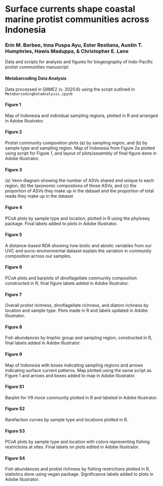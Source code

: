 # Surface currents shape coastal marine protist communities across Indonesia
### Erin M. Borbee, Inna Puspa Ayu, Ester Restiana, Austin T. Humphries, Hawis Maduppa, & Christopher E. Lane

Data and scripts for analysis and figures for biogeography of Indo-Pacific protist communities manuscript

#### Metabarcoding Data Analysis
Data processed in QIIME2 (v. 2020.6) using the script outlined in `MetabarcodingDataAnalysis.ipynb`

#### Figure 1
Map of Indonesia and individual sampling regions, plotted in R and arranged in Adobe Illustrator.

#### Figure 2
Protist community composition plots (a) by sampling region, and (b) by sample type and sampling region. Map of Indonesia from Figure 2a plotted using script for Figure 1, and layout of plots/assembly of final figure done in Adobe Illustrator.

#### Figure 3
(a) Venn diagram showing the number of ASVs shared and unique to each region, (b) the taxonomic compostions of those ASVs, and (c) the proportion of ASVs they make up in the dataset and the proportion of total reads they make up in the dataset

#### Figure 4
PCoA plots by sample type and location, plotted in R using the phyloseq package. Final labels added to plots in Adobe Illustrator.

#### Figure 5
A distance-based RDA showing how biotic and abiotic variables from our UVC and socio-environmental dataset explain the variation in community composition across our samples.

#### Figure 6
PCoA plots and barplots of dinoflagellate community composition constructed in R, final figure labels added in Adobe Illustrator.

#### Figure 7
Overall protist richness, dinoflagellate richness, and diatom richness by location and sample type. Plots made in R and labels updated in Adobe Illustrator.

#### Figure 8
Fish abundances by trophic group and sampling region, constructed in R, final labels added in Adobe Illustrator.

#### Figure 9
Map of Indonesia with boses indicating sampling regions and arrows indicating surface current patterns. Map plotted using the same script as Figure 1 and arrows and boxes added to map in Adobe Illustrator.

#### Figure S1
Barplot for V9 mock community plotted in R and labeled in Adobe Illustrator.

#### Figure S2
Rarefaction curves by sample type and locations plotted in R.

#### Figure S3
PCoA plots by sample type and location with colors representing fishing restrictions at sites. Final labels on plots edited in Adobe Illustrator.

#### Figure S4
Fish abundances and protist richness by fishing restrictions plotted in R, statistics done using vegan package. Significance labels added to plots in Adobe Illustrator.





